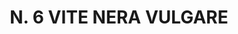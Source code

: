 ---
title: "N. 6 VITE NERA VULGARE"
plant-name: "N. 6"
plant-number: "006"
plant-xml: "/assets/xml/plant006.xml"
plant-img1: "/assets/img/plant006_verso.jpg"
plant-img2: "/assets/img/plant006.jpg"
plant-title: "N. 6 VITE NERA VULGARE"
plant-taxon-link: "http://www.worldfloraonline.org/taxon/wfo-0000610944"
plant-taxon-content: "[Clematis Viticella L.]"
layout: single-xml
---